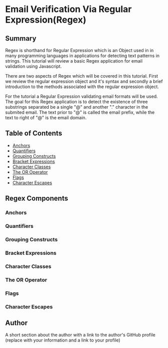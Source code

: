 # Email Verification Via Regular Expression(Regex)

## Summary

Regex is shorthand for Regular Expression which is an Object used in in many programming languages in applications for detecting text patterns in strings. This tutorial will review a basic Regex application for email validation using Javascript.

There are two aspects of Regex which will be covered in this tutorial.
First we review the regular expression object and it's syntax and secondly a brief introduction to the methods associated with the regular expression object.

For the tutorial a Regular Expression validating email formats will be used. The goal for this Regex application is to detect the existence of three substrings separated be a single "@" and another "." character in the submited email. The text prior to "@" is called the email prefix, while the text to right of "@" is the email domain.

## Table of Contents

- [Anchors](#anchors)
- [Quantifiers](#quantifiers)
- [Grouping Constructs](#grouping-constructs)
- [Bracket Expressions](#bracket-expressions)
- [Character Classes](#character-classes)
- [The OR Operator](#the-or-operator)
- [Flags](#flags)
- [Character Escapes](#character-escapes)

## Regex Components

### Anchors

### Quantifiers

### Grouping Constructs

### Bracket Expressions

### Character Classes

### The OR Operator

### Flags

### Character Escapes

## Author

A short section about the author with a link to the author's GitHub profile (replace with your information and a link to your profile)
